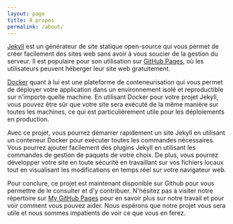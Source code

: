 ```yaml
---
layout: page
title: A propos
permalink: /about/
---
```


[Jekyll](https://jekyllrb.com/) est un générateur de site statique open-source qui vous permet de créer facilement des sites web sans avoir à vous soucier de la gestion du serveur. Il est populaire pour son utilisation sur [GitHub Pages](https://pages.github.com/), où les utilisateurs peuvent héberger leur site web gratuitement.

[Docker](https://www.docker.com/) quant à lui est une plateforme de conteneurisation qui vous permet de déployer votre application dans un environnement isolé et reproductible sur n'importe quelle machine. En utilisant Docker pour votre projet Jekyll, vous pouvez être sûr que votre site sera exécuté de la même manière sur toutes les machines, ce qui est particulièrement utile pour les déploiements en production.

Avec ce projet, vous pourrez démarrer rapidement un site Jekyll en utilisant un conteneur Docker pour exécuter toutes les commandes nécessaires. Vous pourrez ajouter facilement des plugins Jekyll en utilisant les commandes de gestion de paquets de votre choix. De plus, vous pourrez développer votre site en toute sécurité en travaillant sur vos fichiers locaux tout en visualisant les modifications en temps réel sur votre navigateur web.

Pour conclure, ce projet est maintenant disponible sur Github pour vous permettre de le consulter et d'y contribuer. N'hésitez pas à visiter notre répertoire sur [My GitHub Pages](https://github.com/GitSDamien/github-pages) pour en savoir plus sur notre travail et pour voir comment vous pouvez aider. Nous espérons que notre projet vous sera utile et nous sommes impatients de voir ce que vous en ferez.
